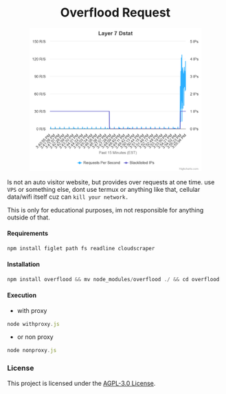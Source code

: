 <h1 align="center">Overflood Request</h1>

<p align="center">
    <img width="400" src="screen/layer/7/shot/100request.png" alt="Layer7">
</p>

Is not an auto visitor website, but provides over requests at one time. use `VPS` or something else, dont use termux or anything like that, cellular data/wifi itself cuz can `kill your network.` 

This is only for educational purposes, im not responsible for anything outside of that.

#### Requirements

```javascript
npm install figlet path fs readline cloudscraper
```

#### Installation

```javascript
npm install overflood && mv node_modules/overflood ./ && cd overflood
```

#### Execution

- with proxy 
```javascript
node withproxy.js
```

- or non proxy
```javascript
node nonproxy.js
```

### License

This project is licensed under the [AGPL-3.0 License](https://github.com/naix0x/overflood/blob/main/LICENSE).


